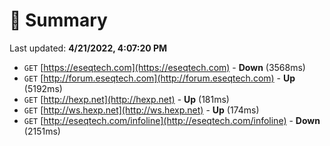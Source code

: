 # 📖 Summary
Last updated: **4/21/2022, 4:07:20 PM**

- `GET` [https://eseqtech.com](https://eseqtech.com) - **Down** (3568ms)
- `GET` [http://forum.eseqtech.com](http://forum.eseqtech.com) - **Up** (5192ms)
- `GET` [http://hexp.net](http://hexp.net) - **Up** (181ms)
- `GET` [http://ws.hexp.net](http://ws.hexp.net) - **Up** (174ms)
- `GET` [http://eseqtech.com/infoline](http://eseqtech.com/infoline) - **Down** (2151ms)
